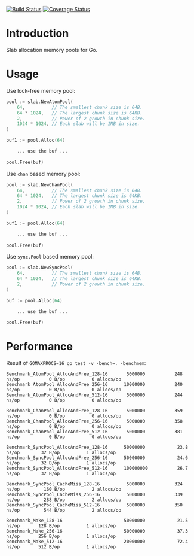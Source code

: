[![Build Status](https://travis-ci.org/funny/slab.svg)](https://travis-ci.org/funny/slab)
[![Coverage Status](https://coveralls.io/repos/funny/slab/badge.svg?branch=master&service=github)](https://coveralls.io/github/funny/slab?branch=master)

Introduction
============

Slab allocation memory pools for Go.

Usage
=====

Use lock-free memory pool:

```go
pool := slab.NewAtomPool(
	64,          // The smallest chunk size is 64B.
	64 * 1024,   // The largest chunk size is 64KB.
	2,           // Power of 2 growth in chunk size.
	1024 * 1024, // Each slab will be 1MB in size.
)

buf1 := pool.Alloc(64)

    ... use the buf ...
	
pool.Free(buf)
```

Use `chan` based memory pool:

```go
pool := slab.NewChanPool(
	64,          // The smallest chunk size is 64B.
	64 * 1024,   // The largest chunk size is 64KB.
	2,           // Power of 2 growth in chunk size.
	1024 * 1024, // Each slab will be 1MB in size.
)

buf1 := pool.Alloc(64)

    ... use the buf ...
	
pool.Free(buf)
```

Use `sync.Pool` based memory pool:

```go
pool := slab.NewSyncPool(
	64,          // The smallest chunk size is 64B.
	64 * 1024,   // The largest chunk size is 64KB.
	2,           // Power of 2 growth in chunk size.
)

buf := pool.Alloc(64)

    ... use the buf ...
	
pool.Free(buf)
```

Performance
===========

Result of `GOMAXPROCS=16 go test -v -bench=. -benchmem`:

```
Benchmark_AtomPool_AllocAndFree_128-16    	 5000000	       248 ns/op	       0 B/op	       0 allocs/op
Benchmark_AtomPool_AllocAndFree_256-16    	10000000	       240 ns/op	       0 B/op	       0 allocs/op
Benchmark_AtomPool_AllocAndFree_512-16    	 5000000	       244 ns/op	       0 B/op	       0 allocs/op

Benchmark_ChanPool_AllocAndFree_128-16    	 5000000	       359 ns/op	       0 B/op	       0 allocs/op
Benchmark_ChanPool_AllocAndFree_256-16    	 5000000	       358 ns/op	       0 B/op	       0 allocs/op
Benchmark_ChanPool_AllocAndFree_512-16    	 5000000	       381 ns/op	       0 B/op	       0 allocs/op

Benchmark_SyncPool_AllocAndFree_128-16    	50000000	        23.8 ns/op	      32 B/op	       1 allocs/op
Benchmark_SyncPool_AllocAndFree_256-16    	50000000	        24.6 ns/op	      32 B/op	       1 allocs/op
Benchmark_SyncPool_AllocAndFree_512-16    	100000000	        26.7 ns/op	      32 B/op	       1 allocs/op

Benchmark_SyncPool_CacheMiss_128-16       	 5000000	       324 ns/op	     160 B/op	       2 allocs/op
Benchmark_SyncPool_CacheMiss_256-16       	 5000000	       339 ns/op	     288 B/op	       2 allocs/op
Benchmark_SyncPool_CacheMiss_512-16       	 5000000	       350 ns/op	     544 B/op	       2 allocs/op

Benchmark_Make_128-16                     	50000000	        21.5 ns/op	     128 B/op	       1 allocs/op
Benchmark_Make_256-16                     	50000000	        37.3 ns/op	     256 B/op	       1 allocs/op
Benchmark_Make_512-16                     	20000000	        72.4 ns/op	     512 B/op	       1 allocs/op
```
